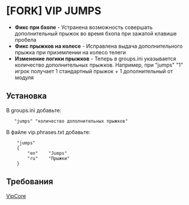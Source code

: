 # [FORK] VIP JUMPS <br/>
- **Фикс при бхопе** - Устранена возможность совершать дополнительный прыжок во время бхопа при зажатой клавише пробела
- **Фикс прыжков на колесе** - Исправлена выдача дополнительного прыжка при приземлении на колесо телеги
- **Изменение логики прыжков** - Теперь в groups.ini указывается количество дополнительных прыжков.
  Например, при "jumps" "1" игрок получает 1 стандартный прыжок + 1 дополнительный от модуля

## Установка

В groups.ini добавьте:
``` 
   "jumps" "количество дополнительных прыжков"
```

В файле vip.phrases.txt добавьте:
```
    "jumps"
    {
        "en"    "Jumps"
        "ru"    "Прыжки"
    }
```

## Требования
[VipCore](https://csdevs.net/resources/vip-core.511/) 






